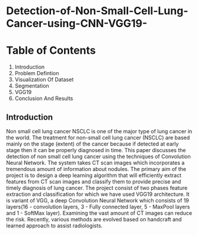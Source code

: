 # Detection-of-Non-Small-Cell-Lung-Cancer-using-CNN-VGG19-
# Table of Contents
1. Introduction
2. Problem Defintion
3. Visualization Of Dataset
4. Segmentation
5. VGG19
6. Conclusion And Results

## Introduction
Non small cell lung cancer NSCLC is one of the major type of lung cancer in the world. The treatment for non-small cell lung cancer (NSCLC) are based mainly on the stage (extent) of the cancer because if detected at early stage then it can be properly diagnosed in time. This paper discusses the detection of non small cell lung cancer using the techniques of Convolution Neural Network. The system takes CT scan images which incorporates a tremendous amount of information about nodules. The primary aim of the project is to design a deep learning algorithm that will efficiently extract features from CT scan images and classify them to provide precise and timely diagnosis of lung cancer. The project consist of two phases feature extraction and classification for which we have used VGG19 architecture. It is variant of VGG, a deep Convolution Neural Network which consists of 19 layers(16 - convolution layers, 3 - Fully connected layer, 5 - MaxPool layers and 1 - SoftMax layer). Examining the vast amount of CT images can reduce the risk. Recently, various methods are evolved based on handcraft and learned approach to assist radiologists.
